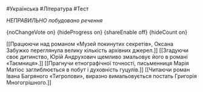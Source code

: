 #Українська #Література #Тест

*НЕПРАВИЛЬНО побудовано речення*

{noChangeVote on}
{hideProgress on}
{shareEnable off}
{hideCount on}

[[Працюючи над романом «Музей покинутих секретів», Оксана Забужко переглянула велику кількість архівних джерел.]]
[[Згадуючи своє дитинство, Юрій Андрухович щемливо змальовує його в романі «Таємниця».]]
[[Прагнучи етнографічної точності, письменниця Марія Матіос заглиблюється в побут і духовність гуцулів.]]
[[Читаючи роман Івана Багряного «Тигролови», виразно вимальовується постать Григорія Многогрішного.]]
